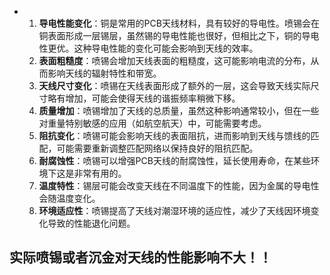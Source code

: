 - 1. **导电性能变化**：铜是常用的PCB天线材料，具有较好的导电性。喷锡会在铜表面形成一层锡层，虽然锡的导电性能也很好，但相比之下，铜的导电性更优。这种导电性能的变化可能会影响到天线的效率。
  2. **表面粗糙度**：喷锡会增加天线表面的粗糙度，这可能影响电流的分布，从而影响天线的辐射特性和带宽。
  3. **天线尺寸变化**：喷锡在天线表面形成了额外的一层，这会导致天线实际尺寸略有增加，可能会使得天线的谐振频率稍微下移。
  4. **质量增加**：喷锡增加了天线的总质量，虽然这种影响通常较小，但在一些对重量特别敏感的应用（如航空航天）中，可能需要考虑。
  5. **阻抗变化**：喷锡可能会影响天线的表面阻抗，进而影响到天线与馈线的匹配，可能需要重新调整匹配网络以保持良好的阻抗匹配。
  6. **耐腐蚀性**：喷锡可以增强PCB天线的耐腐蚀性，延长使用寿命，在某些环境下这是非常有用的。
  7. **温度特性**：锡层可能会改变天线在不同温度下的性能，因为金属的导电性会随温度变化。
  8. **环境适应性**：喷锡提高了天线对潮湿环境的适应性，减少了天线因环境变化导致的性能退化问题。



## 实际喷锡或者沉金对天线的性能影响不大！！